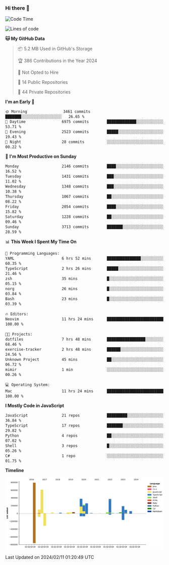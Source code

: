 ### Hi there 👋

<!--
**Clumsy-Coder/Clumsy-Coder** is a ✨ _special_ ✨ repository because its `README.md` (this file) appears on your GitHub profile.

Here are some ideas to get you started:

- 🔭 I’m currently working on ...
- 🌱 I’m currently learning ...
- 👯 I’m looking to collaborate on ...
- 🤔 I’m looking for help with ...
- 💬 Ask me about ...
- 📫 How to reach me: ...
- 😄 Pronouns: ...
- ⚡ Fun fact: ...
-->

<!-- anmol098/waka-readme-stats -->
<!--START_SECTION:waka-->
![Code Time](http://img.shields.io/badge/Code%20Time-692%20hrs%2038%20mins-blue)

![Lines of code](https://img.shields.io/badge/From%20Hello%20World%20I%27ve%20Written-3.2%20million%20lines%20of%20code-blue)

**🐱 My GitHub Data** 

> 📦 5.2 MB Used in GitHub's Storage 
 > 
> 🏆 386 Contributions in the Year 2024
 > 
> 🚫 Not Opted to Hire
 > 
> 📜 14 Public Repositories 
 > 
> 🔑 44 Private Repositories 
 > 
**I'm an Early 🐤** 

```text
🌞 Morning                3461 commits        ███████░░░░░░░░░░░░░░░░░░   26.65 % 
🌆 Daytime                6975 commits        █████████████░░░░░░░░░░░░   53.71 % 
🌃 Evening                2523 commits        █████░░░░░░░░░░░░░░░░░░░░   19.43 % 
🌙 Night                  28 commits          ░░░░░░░░░░░░░░░░░░░░░░░░░   00.22 % 
```
📅 **I'm Most Productive on Sunday** 

```text
Monday                   2146 commits        ████░░░░░░░░░░░░░░░░░░░░░   16.52 % 
Tuesday                  1431 commits        ███░░░░░░░░░░░░░░░░░░░░░░   11.02 % 
Wednesday                1348 commits        ███░░░░░░░░░░░░░░░░░░░░░░   10.38 % 
Thursday                 1067 commits        ██░░░░░░░░░░░░░░░░░░░░░░░   08.22 % 
Friday                   2054 commits        ████░░░░░░░░░░░░░░░░░░░░░   15.82 % 
Saturday                 1228 commits        ██░░░░░░░░░░░░░░░░░░░░░░░   09.46 % 
Sunday                   3713 commits        ███████░░░░░░░░░░░░░░░░░░   28.59 % 
```


📊 **This Week I Spent My Time On** 

```text
💬 Programming Languages: 
YAML                     6 hrs 52 mins       ███████████████░░░░░░░░░░   60.35 % 
TypeScript               2 hrs 26 mins       █████░░░░░░░░░░░░░░░░░░░░   21.46 % 
zsh                      35 mins             █░░░░░░░░░░░░░░░░░░░░░░░░   05.15 % 
norg                     26 mins             █░░░░░░░░░░░░░░░░░░░░░░░░   03.84 % 
Bash                     23 mins             █░░░░░░░░░░░░░░░░░░░░░░░░   03.39 % 

🔥 Editors: 
Neovim                   11 hrs 24 mins      █████████████████████████   100.00 % 

🐱‍💻 Projects: 
dotfiles                 7 hrs 48 mins       █████████████████░░░░░░░░   68.46 % 
exercise-tracker         2 hrs 48 mins       ██████░░░░░░░░░░░░░░░░░░░   24.56 % 
Unknown Project          45 mins             ██░░░░░░░░░░░░░░░░░░░░░░░   06.72 % 
mimir                    1 min               ░░░░░░░░░░░░░░░░░░░░░░░░░   00.26 % 

💻 Operating System: 
Mac                      11 hrs 24 mins      █████████████████████████   100.00 % 
```

**I Mostly Code in JavaScript** 

```text
JavaScript               21 repos            █████████░░░░░░░░░░░░░░░░   36.84 % 
TypeScript               17 repos            ███████░░░░░░░░░░░░░░░░░░   29.82 % 
Python                   4 repos             ██░░░░░░░░░░░░░░░░░░░░░░░   07.02 % 
Shell                    3 repos             █░░░░░░░░░░░░░░░░░░░░░░░░   05.26 % 
C#                       1 repo              ░░░░░░░░░░░░░░░░░░░░░░░░░   01.75 % 
```



**Timeline**

![Lines of Code chart](https://raw.githubusercontent.com/Clumsy-Coder/Clumsy-Coder/main/assets/bar_graph.png)


 Last Updated on 2024/02/11 01:20:49 UTC
<!--END_SECTION:waka-->

